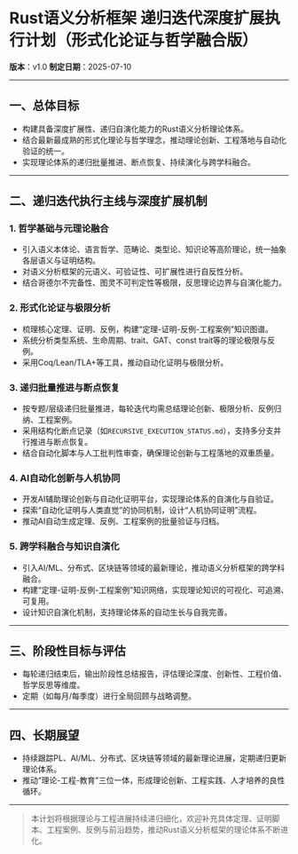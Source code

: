 # Rust语义分析框架 递归迭代深度扩展执行计划（形式化论证与哲学融合版）

**版本**：v1.0
**制定日期**：2025-07-10

---

## 一、总体目标

- 构建具备深度扩展性、递归自演化能力的Rust语义分析理论体系。
- 结合最新最成熟的形式化理论与哲学理念，推动理论创新、工程落地与自动化验证的统一。
- 实现理论体系的递归批量推进、断点恢复、持续演化与跨学科融合。

---

## 二、递归迭代执行主线与深度扩展机制

### 1. 哲学基础与元理论融合

- 引入语义本体论、语言哲学、范畴论、类型论、知识论等高阶理论，统一抽象各层语义与证明结构。
- 对语义分析框架的元语义、可验证性、可扩展性进行自反性分析。
- 结合哥德尔不完备性、图灵不可判定性等极限，反思理论边界与自演化能力。

### 2. 形式化论证与极限分析

- 梳理核心定理、证明、反例，构建“定理-证明-反例-工程案例”知识图谱。
- 系统分析类型系统、生命周期、trait、GAT、const trait等的理论极限与反例。
- 采用Coq/Lean/TLA+等工具，推动自动化证明与极限分析。

### 3. 递归批量推进与断点恢复

- 按专题/层级递归批量推进，每轮迭代均需总结理论创新、极限分析、反例归纳、工程案例。
- 采用结构化断点记录（如`RECURSIVE_EXECUTION_STATUS.md`），支持多分支并行推进与断点恢复。
- 结合自动化脚本与人工批判性审查，确保理论创新与工程落地的双重质量。

### 4. AI自动化创新与人机协同

- 开发AI辅助理论创新与自动化证明平台，实现理论体系的自演化与自验证。
- 探索“自动化证明与人类直觉”的协同机制，设计“人机协同证明”流程。
- 推动AI自动生成定理、反例、工程案例的批量验证与归档。

### 5. 跨学科融合与知识自演化

- 引入AI/ML、分布式、区块链等领域的最新理论，推动语义分析框架的跨学科融合。
- 构建“定理-证明-反例-工程案例”知识网络，实现理论知识的可视化、可追溯、可复用。
- 设计知识自演化机制，支持理论体系的自动生长与自我完善。

---

## 三、阶段性目标与评估

- 每轮递归结束后，输出阶段性总结报告，评估理论深度、创新性、工程价值、哲学反思等维度。
- 定期（如每月/每季度）进行全局回顾与战略调整。

---

## 四、长期展望

- 持续跟踪PL、AI/ML、分布式、区块链等领域的最新理论进展，定期递归更新理论体系。
- 推动“理论-工程-教育”三位一体，形成理论创新、工程实践、人才培养的良性循环。

---

> 本计划将根据理论与工程进展持续递归细化，欢迎补充具体定理、证明脚本、工程案例、反例与前沿趋势，推动Rust语义分析框架的理论体系不断进化。
